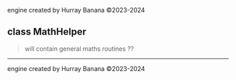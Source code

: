 engine created by Hurray Banana &copy;2023-2024
## class MathHelper
>  will contain general maths routines ??
> 
> 

---

engine created by Hurray Banana &copy;2023-2024
